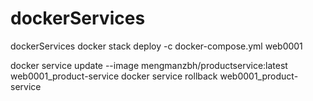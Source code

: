 # dockerServices
dockerServices
docker stack deploy -c docker-compose.yml web0001 

docker service update --image mengmanzbh/productservice:latest web0001_product-service
docker service rollback web0001_product-service
